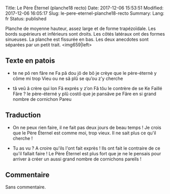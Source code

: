 Title: Le Père Éternel (planche18 recto)
Date: 2017-12-06 15:53:51
Modified: 2017-12-06 16:05:17
Slug: le-pere-eternel-planche18-recto
Summary: 
Lang: fr
Status: published

Planche de moyenne hauteur, assez large et de forme trapézoïdale. Les bords supérieurs et inférieurs sont droits. Les côtés latéraux ont des formes sinueuses. La planche est fissurée en bas. Les deux anecdotes sont séparées par un petit trait.
<img659|left>
## Texte en patois
-  te ne pô ren fâre ne Fa pâ dou jô de bô je crèye que le père-éternè y côme mi trop Vieu ou ne sâ plû se qu’ou z’y cherche

- tâ veû â crère qui lon Fâ exprés y z’on Fâ tôu le contrère de se Ke Faillé Fâre  ? le père-éterné y plû costô que je pansâve pe Fâre en si grand nombre de cornichon Pareu

## Traduction
- On ne peux rien faire, il ne fait pas deux jours de beau temps ! Je crois que le Père Éternel est comme moi, trop vieux. Il ne sait plus ce qu'il cherche !

- Tu as vu ? A croire qu'ils l'ont fait exprès ! Ils ont fait le contraire de ce qu'il fallait faire ! Le Père Éternel est plus fort que je ne le pensais pour arriver à créer un aussi grand nombre de cornichons pareils !

## Commentaire
Sans commentaire.







